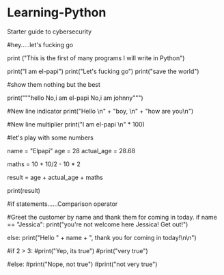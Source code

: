 # Learning-Python
Starter guide to cybersecurity


#hey.....let's fucking go


print ("This is the first of many programs I will write in Python")

print("I am el-papi")
print("Let's fucking go")
print("save the world")

#show them nothing but the best

print("""hello 
No,i am el-papi
No,i am johnny""")

#New line indicator
print("Hello \n" + "boy, \n" + "how are you\n")

#New line multiplier
print("I am el-papi \n" * 100)

#let's play with some numbers

name = "Elpapi"
age = 28
actual_age = 28.68

maths = 10 + 10/2 - 10 * 2

result = age + actual_age + maths

print(result)


#if statements......Comparison operator

#Greet the customer by name and thank them for coming in today.
if name == "Jessica":
  print("you're not welcome here Jessica! Get out!")

else:
  print("Hello " + name + ", thank you for coming in today!\n\n")

#if 2 > 3:
  #print("Yep, its true")
  #print("very true")

#else:
  #print("Nope, not true")
  #print("not very true")
